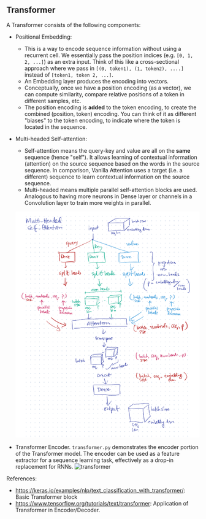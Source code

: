 ## Transformer

A Transformer consists of the following components:
- Positional Embedding:
  - This is a way to encode sequence information without using a recurrent cell. We essentially pass the position indices (e.g. `[0, 1, 2, ...]`) as an extra input. Think of this like a cross-sectional approach where we pass in `[(0, token1), (1, token2), ....]` instead of `[token1, token 2, ...]`.
  - An Embedding layer produces the encoding into vectors.
  - Conceptually, once we have a position encoding (as a vector), we can compute similarity, compare relative positions of a token in different samples, etc.
  - The position encoding is **added** to the token encoding, to create the combined (position, token) encoding. You can think of it as different "biases" to the token encoding, to indicate where the token is located in the sequence.
- Multi-headed Self-attention:
  - Self-attention means the query-key and value are all on the **same** sequence (hence "self"). It allows learning of contextual information (attention) on the source sequence based on the words in the source sequence. In comparison, Vanilla Attention uses a target (i.e. a different) sequence to learn contextual information on the source sequence.
  - Multi-headed means multiple parallel self-attention blocks are used. Analogous to having more neurons in Dense layer or channels in a Convolution layer to train more weights in parallel.
  
  ![internals](multiheaded_self_attention.png)

- Transformer Encoder. `transformer.py` demonstrates the encoder portion of the Transformer model. The encoder can be used as a feature extractor for a sequence learning task, effectively as a drop-in replacement for RNNs.
  ![transformer](https://www.tensorflow.org/images/tutorials/transformer/transformer.png)

References:
- https://keras.io/examples/nlp/text_classification_with_transformer/: Basic Transformer block
- https://www.tensorflow.org/tutorials/text/transformer: Application of Transformer in Encoder/Decoder.
